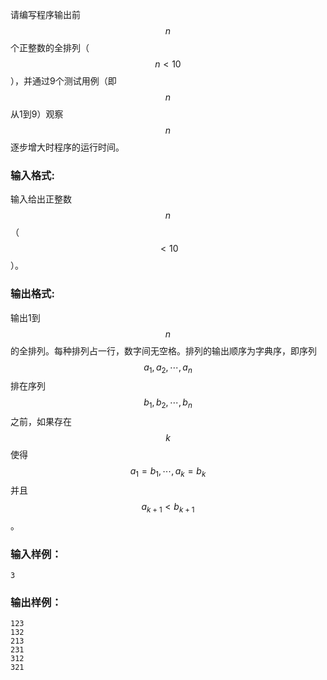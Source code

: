 请编写程序输出前$$n$$个正整数的全排列（$$n<10$$），并通过9个测试用例（即$$n$$从1到9）观察$$n$$逐步增大时程序的运行时间。

### 输入格式:

输入给出正整数$$n$$（$$<10$$）。 

### 输出格式:

输出1到$$n$$的全排列。每种排列占一行，数字间无空格。排列的输出顺序为字典序，即序列$${ a_1, a_2, \cdots, a_n }$$排在序列$${ b_1, b_2, \cdots, b_n }$$之前，如果存在$$k$$使得$$a_1=b_1, \cdots, a_k=b_k$$ 并且 $$a_{k+1}<b_{k+1}$$。

### 输入样例：
```in
3
```

### 输出样例：
```out
123
132
213
231
312
321
```
